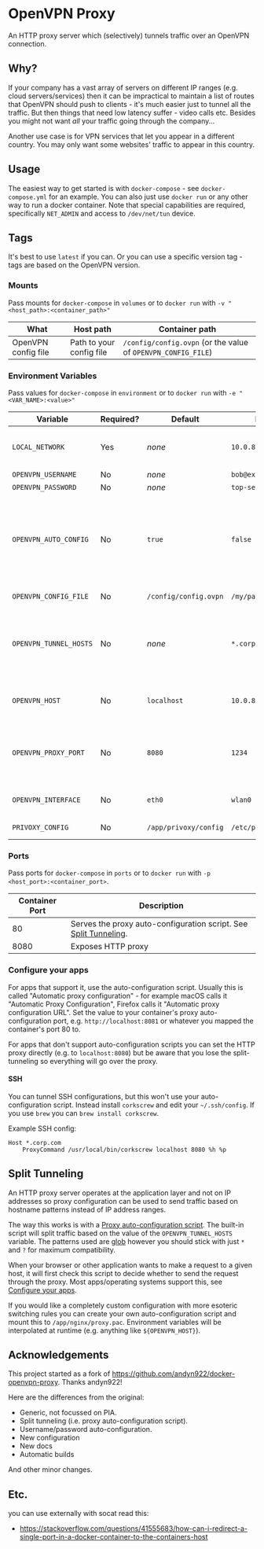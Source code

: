 # OpenVPN Proxy

An HTTP proxy server which (selectively) tunnels traffic over an OpenVPN connection.

## Why?

If your company has a vast array of servers on different IP ranges (e.g. cloud servers/services) then it can be impractical to maintain a list of routes that OpenVPN should push to clients - it's much easier just to tunnel all the traffic.
But then things that need low latency suffer - video calls etc. Besides you might not want _all_ your traffic going through the company...

Another use case is for VPN services that let you appear in a different country. You may only want some websites' traffic to appear in this country.

## Usage

The easiest way to get started is with `docker-compose` - see `docker-compose.yml` for an example.
You can also just use `docker run` or any other way to run a docker container.
Note that special capabilities are required, specifically `NET_ADMIN` and access to `/dev/net/tun` device.

## Tags

It's best to use `latest` if you can. 
Or you can use a specific version tag - tags are based on the OpenVPN version.

### Mounts

Pass mounts for `docker-compose` in `volumes` or to `docker run` with `-v "<host_path>:<container_path>"`

| What | Host path | Container path |
|---|---|---|
| OpenVPN config file | Path to your config file | `/config/config.ovpn` (or the value of `OPENVPN_CONFIG_FILE`) |

### Environment Variables

Pass values for `docker-compose` in `environment` or to `docker run` with `-e "<VAR_NAME>:<value>"`

| Variable | Required? | Default | Example | Description |
|---|---|---|---|---|
| `LOCAL_NETWORK` | Yes | _none_ | `10.0.8.0/24` | Your local network's address. Required so return packets can reach you. |
| `OPENVPN_USERNAME` | No | _none_ | `bob@example.com` | VPN username |
| `OPENVPN_PASSWORD` | No | _none_ | `top-secret-123` | VPN password |
| `OPENVPN_AUTO_CONFIG` | No | `true` | `false` | By default, modify the OpenVPN config dynamically so that a reference to the username/password can be inserted. Disable if it causes trouble or you want control. |
| `OPENVPN_CONFIG_FILE` | No | `/config/config.ovpn` | `/my/path.ovpn` | Path to config file inside container |
| `OPENVPN_TUNNEL_HOSTS` | No | _none_ | `*.corp.com,*.corp.io` | Patterns of which hosts to tunnel, comma separated. Unset means everything is tunneled. See [Split Tunneling](#split-tunneling) |
| `OPENVPN_HOST` | No | `localhost` | `10.0.8.1` | Set this if this container runs on a different host to where you'll use it. |
| `OPENVPN_PROXY_PORT` | No | `8080` | `1234` | Change proxy listening port. This must match the host port so that the auto-config file is correct. |
| `OPENVPN_INTERFACE` | No | `eth0` | `wlan0` | Change interface. This must match the host interface. |
| `PRIVOXY_CONFIG` | No | `/app/privoxy/config` | `/etc/privoxy/config` | Change proxy configfile.|

### Ports

Pass ports for `docker-compose` in `ports` or to `docker run` with `-p <host_port>:<container_port>`.

| Container Port | Description |
|---|---|
| 80 | Serves the proxy auto-configuration script. See [Split Tunneling](#split-tunneling). |
| 8080 | Exposes HTTP proxy |

### Configure your apps

For apps that support it, use the auto-configuration script. Usually this is called "Automatic proxy configuration" - for example macOS calls it "Automatic Proxy Configuration", Firefox calls it "Automatic proxy configuration URL". Set the value to your container's proxy auto-configuration port, e.g. `http://localhost:8081` or whatever you mapped the container's port 80 to.

For apps that don't support auto-configuration scripts you can set the HTTP proxy directly (e.g. to `localhost:8080`) but be aware that you lose the split-tunneling so everything will go over the proxy.

#### SSH

You can tunnel SSH configurations, but this won't use your auto-configuration script. Instead install `corkscrew` and edit your `~/.ssh/config`. If you use `brew` you can `brew install corkscrew`.

Example SSH config:
```
Host *.corp.com
    ProxyCommand /usr/local/bin/corkscrew localhost 8080 %h %p
```

## Split Tunneling

An HTTP proxy server operates at the application layer and not on IP addresses so proxy configuration can be used to send traffic based on hostname patterns instead of IP address ranges.

The way this works is with a [Proxy auto-configuration script](https://developer.mozilla.org/en-US/docs/Web/HTTP/Proxy_servers_and_tunneling/Proxy_Auto-Configuration_(PAC)_file). The built-in script will split traffic based on the value of the `OPENVPN_TUNNEL_HOSTS` variable. The patterns used are [glob](https://en.wikipedia.org/wiki/Glob_(programming)) however you should stick with just `*` and `?` for maximum compatibility.

When your browser or other application wants to make a request to a given host, it will first check this script to decide whether to send the request through the proxy. Most apps/operating systems support this, see [Configure your apps](#configure-your-apps).

If you would like a completely custom configuration with more esoteric switching rules you can create your own auto-configuration script and mount this to `/app/nginx/proxy.pac`. Environment variables will be interpolated at runtime (e.g. anything like `${OPENVPN_HOST}`).

## Acknowledgements

This project started as a fork of https://github.com/andyn922/docker-openvpn-proxy. Thanks andyn922!

Here are the differences from the original:
- Generic, not focussed on PIA.
- Split tunneling (i.e. proxy auto-configuration script).
- Username/password auto-configuration.
- New configuration
- New docs
- Automatic builds

And other minor changes.

## Etc.
you can use externally with socat 
read this:
- https://stackoverflow.com/questions/41555683/how-can-i-redirect-a-single-port-in-a-docker-container-to-the-containers-host
